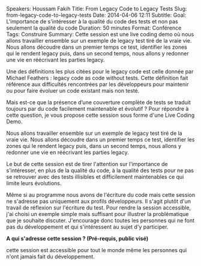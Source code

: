 Speakers: Houssam Fakih
Title: From Legacy Code to Legacy Tests
Slug: from-legacy-code-to-legacy-tests
Date: 2014-04-06 12:11
Subtitle: 
Goal: L'importance de s'intéresser à la qualité du code des tests et non pas seulement la qualité du code
Duration: 50 minutes
Format: Conférence
Tags: Construire
Summary: Cette session est une live coding demo où nous allons travailler ensemble sur un exemple de legacy test tiré de la vraie vie. Nous allons découdre dans un premier temps ce test, identifier les zones qui le rendent legacy puis, dans un second temps, nous allons y redonner une vie en réécrivant les parties legacy.


Une des définitions les plus citées pour le legacy code est celle donnée par Michael Feathers : legacy code as code without tests. Cette définition fait référence aux difficultés rencontrées par les développeurs pour maintenir ou pour faire évoluer un code existant mais non testé.

Mais est-ce que la présence d’une couverture complète de tests se traduit toujours par du code facilement maintenable et évolutif ? Pour répondre à cette question, je vous propose cette session sous forme d'une Live Coding Demo.

Nous allons travailler ensemble sur un exemple de legacy test tiré de la vraie vie. Nous allons découdre dans un premier temps ce test, identifier les zones qui le rendent legacy puis, dans un second temps, nous allons y redonner une vie en réécrivant les parties legacy.

Le but de cette session est de tirer l'attention sur l'importance de s'intéresser, en plus de la qualité du code, à la qualité des tests pour ne pas se retrouver avec des tests illisibles et difficilement maintenables ce qui limite leurs évolutions.

Même si au programme nous avons de l'écriture du code mais cette session ne s'adresse pas uniquement aux profils développeurs. Il s'agit plutôt d'un travail de réflexion sur l'écriture du test. Pour rendre la session accessible, j'ai choisi un exemple simple mais suffisant pour illustrer la problématique que je souhaite discuter. J'encourage donc toutes les personnes qui ne font pas du développement et qui s'intéressent au sujet d'y participer.

**A qui s'adresse cette session ? (Pré-requis, public visé)**

cette session est accessible pour tout le monde même les personnes qui n'ont jamais fait du développement.


